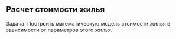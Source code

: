 ## Расчет стоимости жилья 
Задача. Построить математическую модель стоимости жилья в зависимости от параметров этого жилья.
